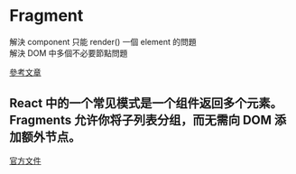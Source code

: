 <h1>Fragment</h1>
解決 component 只能 render() 一個 element 的問題<br>
解決 DOM 中多個不必要節點問題

[參考文章](https://www.fooish.com/reactjs/fragment.html)

<h2>React 中的一个常见模式是一个组件返回多个元素。Fragments 允许你将子列表分组，而无需向 DOM 添加额外节点。</h2>

[官方文件](https://reactjs.bootcss.com/docs/fragments.html)